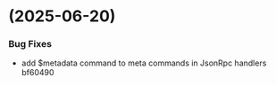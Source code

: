 #  (2025-06-20)


### Bug Fixes

* add $metadata command to meta commands in JsonRpc handlers bf60490



